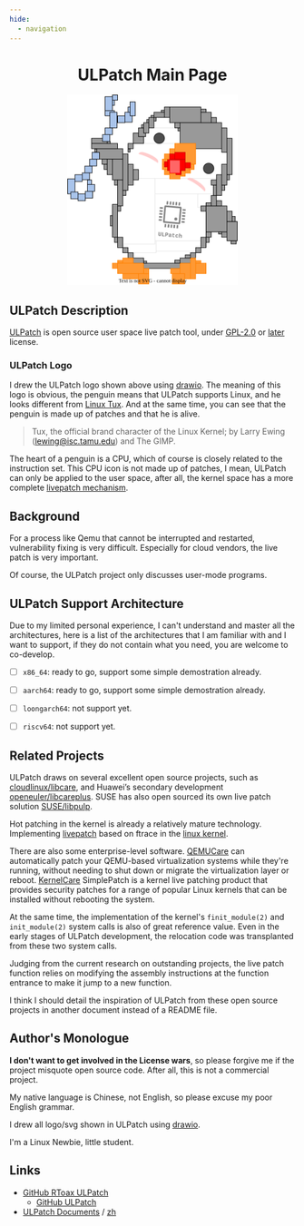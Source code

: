 ```yaml
---
hide:
  - navigation
---
```


<div align="center" markdown>

# ULPatch Main Page

<center>
	<a href="images/logo.drawio.svg">
		<img src="images/logo.drawio.svg" border=0 width=300>
	</a>
</center>

</div>

## ULPatch Description

[ULPatch](https://github.com/Rtoax/ulpatch) is open source user space live patch tool, under [GPL-2.0](https://www.gnu.org/licenses/old-licenses/gpl-2.0.html) or [later](https://www.gnu.org/licenses/gpl-3.0.html) license.


### ULPatch Logo

I drew the ULPatch logo shown above using [drawio](https://github.com/jgraph/drawio-desktop/releases). The meaning of this logo is obvious, the penguin means that ULPatch supports Linux, and he looks different from [Linux Tux](https://www.techrepublic.com/article/tux-a-brief-history-of-the-linux-mascot/). And at the same time, you can see that the penguin is made up of patches and that he is alive.

> Tux, the official brand character of the Linux Kernel; by Larry Ewing (lewing@isc.tamu.edu) and The GIMP.

The heart of a penguin is a CPU, which of course is closely related to the instruction set. This CPU icon is not made up of patches, I mean, ULPatch can only be applied to the user space, after all, the kernel space has a more complete [livepatch mechanism](https://docs.kernel.org/livepatch/livepatch.html).


## Background

For a process like Qemu that cannot be interrupted and restarted, vulnerability fixing is very difficult. Especially for cloud vendors, the live patch is very important.

Of course, the ULPatch project only discusses user-mode programs.


## ULPatch Support Architecture

Due to my limited personal experience, I can't understand and master all the architectures, here is a list of the architectures that I am familiar with and I want to support, if they do not contain what you need, you are welcome to co-develop.

- [ ] `x86_64`: ready to go, support some simple demostration already.
- [ ] `aarch64`: ready to go, support some simple demostration already.
- [ ] `loongarch64`: not support yet.
- [ ] `riscv64`: not support yet.


## Related Projects

ULPatch draws on several excellent open source projects, such as [cloudlinux/libcare](https://github.com/cloudlinux/libcare), and Huawei’s secondary development [openeuler/libcareplus](https://gitee.com/openeuler/libcareplus). SUSE has also open sourced its own live patch solution [SUSE/libpulp](https://github.com/SUSE/libpulp).

Hot patching in the kernel is already a relatively mature technology. Implementing [livepatch](https://docs.kernel.org/livepatch/livepatch.html) based on ftrace in the [linux kernel](https://github.com/torvalds/linux).

There are also some enterprise-level software. [QEMUCare](https://tuxcare.com/enterprise-live-patching-services/qemucare/) can automatically patch your QEMU-based virtualization systems while they're running, without needing to shut down or migrate the virtualization layer or reboot. [KernelCare](https://docs.tuxcare.com/live-patching-services/) SimplePatch is a kernel live patching product that provides security patches for a range of popular Linux kernels that can be installed without rebooting the system.

At the same time, the implementation of the kernel's `finit_module(2)` and `init_module(2)` system calls is also of great reference value. Even in the early stages of ULPatch development, the relocation code was transplanted from these two system calls.

Judging from the current research on outstanding projects, the live patch function relies on modifying the assembly instructions at the function entrance to make it jump to a new function.

I think I should detail the inspiration of ULPatch from these open source projects in another document instead of a README file.


## Author's Monologue

**I don't want to get involved in the License wars**, so please forgive me if the project misquote open source code. After all, this is not a commercial project.

My native language is Chinese, not English, so please excuse my poor English grammar.

I drew all logo/svg shown in ULPatch using [drawio](https://github.com/jgraph/drawio-desktop/releases).

I'm a Linux Newbie, little student.


## Links

- [GitHub RToax ULPatch](https://github.com/Rtoax/ulpatch)
	- [GitHub ULPatch](https://github.com/ulpatch)
- [ULPatch Documents](https://rtoax.github.io/ulpatch/) / [zh](https://rtoax.github.io/ulpatch/zh/)
